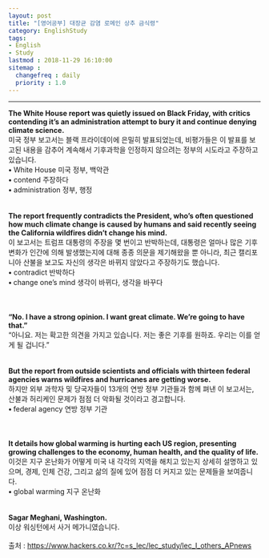 ```yaml
---
layout: post
title: "[영어공부] 대장균 감염 로메인 상추 금식령"
category: EnglishStudy
tags:
- English
- Study
lastmod : 2018-11-29 16:10:00
sitemap :
  changefreq : daily
  priority : 1.0
---
```


***

<!--미리보기-->
<span class="style1"><strong>The  White House report was quietly issued on Black Friday, with critics contending  it’s an administration attempt to bury it and continue denying climate science.<br>
</strong></span><span class="style12">미국 정부 보고서는  블랙 프라이데이에 은밀히 발표되었는데, 비평가들은 이 발표를 보고된 내용을 감추어 계속해서 기후과학을  인정하지 않으려는 정부의 시도라고 주장하고 있습니다.</span><br>
<span class="style15"><strong class="style15">•</strong> White  House 미국 정부, 백악관<br>
<strong class="style15">•</strong> contend  주장하다<br>
<strong class="style15">•</strong> administration  정부, 행정</span><br>
<span class="style1"><strong><br></strong></span><br><span class="style1"><strong>The  report frequently contradicts the President, who’s often questioned how much  climate change is caused by humans and said recently seeing the California  wildfires didn’t change his mind.<br>
  </strong></span><span class="style12">이 보고서는  트럼프 대통령의 주장을 몇 번이고 반박하는데, 대통령은 얼마나 많은 기후 변화가 인간에 의해 발생했는지에  대해 종종 의문을 제기해왔을 뿐 아니라, 최근 캘리포니아 산불을 보고도 자신의 생각은 바뀌지 않았다고  주장하기도 했습니다.</span><span class="style9"><br>
  </span><span class="style15"><strong class="style15">•</strong> contradict  반박하다<br>
  <strong class="style15">• </strong>change  one’s mind 생각이 바뀌다, 생각을 바꾸다<br>
</span><br>
<span class="style1"><strong><br></strong></span><br><span class="style1"><strong>“No. I  have a strong opinion. I want great climate. We’re going to have that.”<br>
  </strong></span><span class="style12">“아니요. 저는 확고한 의견을 가지고 있습니다. 저는 좋은 기후를 원하죠. 우리는 이를 얻게 될 겁니다.”</span><br>
<span class="style1"><strong><br></strong></span><br><span class="style1"><strong>But  the report from outside scientists and officials with thirteen federal agencies  warns wildfires and hurricanes are getting worse.<br>
  </strong></span><span class="style12">하지만 외부  과학자 및 당국자들이 13개의 연방 정부 기관들과 함께 펴낸 이 보고서는, 산불과 허리케인 문제가 점점 더 악화될 것이라고 경고합니다.</span><span class="style9"><br>
  </span><span class="style15"><strong class="style15"> • </strong>federal  agency 연방 정부 기관</span><br>
<br>
<span class="style1"><strong><br></strong></span><br><span class="style1"><strong>It  details how global warming is hurting each US region, presenting growing  challenges to the economy, human health, and the quality of life.<br>
  </strong></span><span class="style12">이것은 지구 온난화가 어떻게 미국 내 각각의 지역을 해치고 있는지 상세히 설명하고 있으며, 경제, 인체 건강, 그리고  삶의 질에 있어 점점 더 커지고 있는 문제들을 보여줍니다.</span><span class="style9"><br>
</span><span class="style15"><strong class="style15">•</strong> global  warming 지구 온난화</span><br>
<span class="style1"><strong><br></strong></span><br><span class="style1"><strong>Sagar  Meghani, Washington.<br>
  </strong></span><span class="style12">이상 워싱턴에서  사거 메가니였습니다.</span><span class="style9"><br>
</span><br>
출처 : https://www.hackers.co.kr/?c=s_lec/lec_study/lec_I_others_APnews
